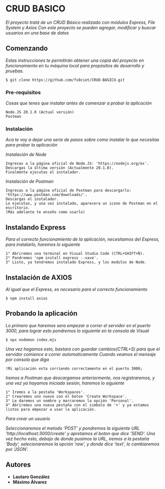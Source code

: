 # CRUD BASICO

_El proyecto tratá de un CRUD Básico realizado con módulos Express, File System y Axios_
_Con este proyecto se pueden agregar, modificar y buscar usuarios en una base de datos_

## Comenzando 

_Estas instrucciones te permitirán obtener una copia del proyecto en funcionamiento en tu máquina local para propósitos de desarrollo y pruebas._

```
$ git clone https://github.com/fs0ciet/CRUD-BASICO.git

```

### Pre-requisitos 

_Cosas que tenes que instalar antes de comenzar a probar la aplicación_

```
Node.JS 20.1.0 (Actual versión)
Postman

```

### Instalación 

_Aca te voy a dejar una serie de pasos sobre como instalar lo que necesitas para probar la aplicación_

_Instalación de Node_

```
Ingresas a la página oficial de Node.JS: 'https://nodejs.org/es'.
Descargas la última versión (Actualmente 20.1.0).
Finalmente ejecutas el instalador.
```

_Instalación de Postman_

```
Ingresas a la página oficial de Postman para descargarlo: 'https://www.postman.com/downloads/'.
Descargas el instalador.
Lo ejecutas, y una vez instalado, aparecera un icono de Postman en el escritorio.
(Más adelante te enseño como usarlo)
```

## Instalando Express 

_Para el correcto funcionamiento de la aplicación, necesitamos del Express, para instalarlo, haremos lo siguiente_

```
1° Abriremos una terminal en Visual Studio Code (CTRL+SHIFT+Ñ).
2° Pondremos 'npm install express --save'.
3° Listo, ya tendremos instalado Express, y los modulos de Node.
```

## Instalación de AXIOS

_Al igual que el Express, es necesario para el correcto funcionamiento_

```
$ npm install axios
```

## Probando la aplicación

_Lo primero que haremos sera empezar a correr el servidor en el puerto 3000, para lograr esto pondremos lo siguiente en la consola de Visual_

```
$ npx nodemon index.mjs
```
_Una vez hagamos esto, bastara con guardar cambios(CTRL+S) para que el servidor comience a correr automaticamente_
_Cuando veamos el mensaje por consola que diga_

```
!Mi aplicación esta corriendo correctamente en el puerto 3000¡
```
_Iremos a Postman que descargamos anteriormente, nos registraremos, y una vez ya hayamos iniciado sesión, haremos lo siguiente_

```
1° Iremos a la pestaña 'Workspaces'.
2° Crearemos uno nuevo con el boton 'Create Workspace'.
3° Le daremos un nombre y marcaremos la opción 'Personal'.
4° Abriremos una nueva pestaña con el simbolo de '+' y ya estamos listos para empezar a usar la aplicación.
```

_Para crear un usuario_

_Seleccionaremos el metodo 'POST' y pondremos la siguiente URL 'http://localhost:3000/create' y apretamos el boton que dice 'SEND'.
Una vez hecho esto, debajo de donde pusimos la URL, iremos a la pestaña 'Body', selecionaremos la opción 'raw', y donde dice 'text', lo cambiaremos por 'JSON'._





## Autores 

* **Lautaro González**
* **Máximo Álvarez**

